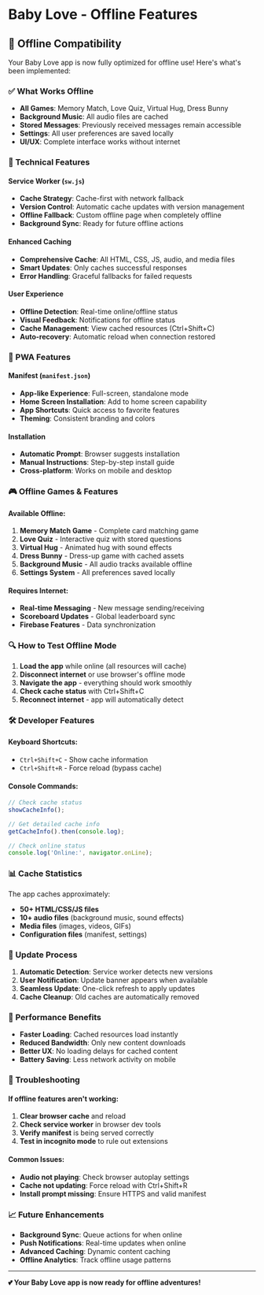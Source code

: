 # Baby Love - Offline Features

## 🚀 Offline Compatibility

Your Baby Love app is now fully optimized for offline use! Here's what's been implemented:

### ✅ What Works Offline

- **All Games**: Memory Match, Love Quiz, Virtual Hug, Dress Bunny
- **Background Music**: All audio files are cached
- **Stored Messages**: Previously received messages remain accessible
- **Settings**: All user preferences are saved locally
- **UI/UX**: Complete interface works without internet

### 🔧 Technical Features

#### Service Worker (`sw.js`)
- **Cache Strategy**: Cache-first with network fallback
- **Version Control**: Automatic cache updates with version management
- **Offline Fallback**: Custom offline page when completely offline
- **Background Sync**: Ready for future offline actions

#### Enhanced Caching
- **Comprehensive Cache**: All HTML, CSS, JS, audio, and media files
- **Smart Updates**: Only caches successful responses
- **Error Handling**: Graceful fallbacks for failed requests

#### User Experience
- **Offline Detection**: Real-time online/offline status
- **Visual Feedback**: Notifications for offline status
- **Cache Management**: View cached resources (Ctrl+Shift+C)
- **Auto-recovery**: Automatic reload when connection restored

### 📱 PWA Features

#### Manifest (`manifest.json`)
- **App-like Experience**: Full-screen, standalone mode
- **Home Screen Installation**: Add to home screen capability
- **App Shortcuts**: Quick access to favorite features
- **Theming**: Consistent branding and colors

#### Installation
- **Automatic Prompt**: Browser suggests installation
- **Manual Instructions**: Step-by-step install guide
- **Cross-platform**: Works on mobile and desktop

### 🎮 Offline Games & Features

#### Available Offline:
1. **Memory Match Game** - Complete card matching game
2. **Love Quiz** - Interactive quiz with stored questions
3. **Virtual Hug** - Animated hug with sound effects
4. **Dress Bunny** - Dress-up game with cached assets
5. **Background Music** - All audio tracks available offline
6. **Settings System** - All preferences saved locally

#### Requires Internet:
- **Real-time Messaging** - New message sending/receiving
- **Scoreboard Updates** - Global leaderboard sync
- **Firebase Features** - Data synchronization

### 🔍 How to Test Offline Mode

1. **Load the app** while online (all resources will cache)
2. **Disconnect internet** or use browser's offline mode
3. **Navigate the app** - everything should work smoothly
4. **Check cache status** with Ctrl+Shift+C
5. **Reconnect internet** - app will automatically detect

### 🛠️ Developer Features

#### Keyboard Shortcuts:
- `Ctrl+Shift+C` - Show cache information
- `Ctrl+Shift+R` - Force reload (bypass cache)

#### Console Commands:
```javascript
// Check cache status
showCacheInfo();

// Get detailed cache info
getCacheInfo().then(console.log);

// Check online status
console.log('Online:', navigator.onLine);
```

### 📊 Cache Statistics

The app caches approximately:
- **50+ HTML/CSS/JS files**
- **10+ audio files** (background music, sound effects)
- **Media files** (images, videos, GIFs)
- **Configuration files** (manifest, settings)

### 🔄 Update Process

1. **Automatic Detection**: Service worker detects new versions
2. **User Notification**: Update banner appears when available
3. **Seamless Update**: One-click refresh to apply updates
4. **Cache Cleanup**: Old caches are automatically removed

### 🎯 Performance Benefits

- **Faster Loading**: Cached resources load instantly
- **Reduced Bandwidth**: Only new content downloads
- **Better UX**: No loading delays for cached content
- **Battery Saving**: Less network activity on mobile

### 🚨 Troubleshooting

#### If offline features aren't working:
1. **Clear browser cache** and reload
2. **Check service worker** in browser dev tools
3. **Verify manifest** is being served correctly
4. **Test in incognito mode** to rule out extensions

#### Common Issues:
- **Audio not playing**: Check browser autoplay settings
- **Cache not updating**: Force reload with Ctrl+Shift+R
- **Install prompt missing**: Ensure HTTPS and valid manifest

### 📈 Future Enhancements

- **Background Sync**: Queue actions for when online
- **Push Notifications**: Real-time updates when online
- **Advanced Caching**: Dynamic content caching
- **Offline Analytics**: Track offline usage patterns

---

**💕 Your Baby Love app is now ready for offline adventures!** 
